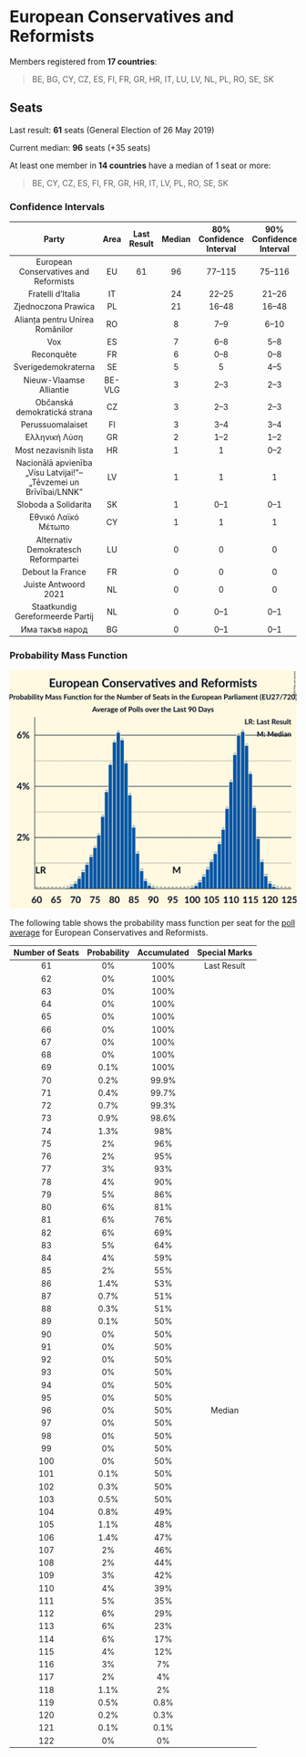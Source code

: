 # European Conservatives and Reformists

Members registered from **17 countries**:

> BE, BG, CY, CZ, ES, FI, FR, GR, HR, IT, LU, LV, NL, PL, RO, SE, SK

## Seats

Last result: **61** seats (General Election of 26 May 2019)

Current median: **96** seats (+35 seats)

At least one member in **14 countries** have a median of 1 seat or more:

> BE, CY, CZ, ES, FI, FR, GR, HR, IT, LV, PL, RO, SE, SK

### Confidence Intervals

| Party | Area | Last Result | Median | 80% Confidence Interval | 90% Confidence Interval | 95% Confidence Interval | 99% Confidence Interval |
|:-----:|:----:|:-----------:|:------:|:-----------------------:|:-----------------------:|:-----------------------:|:-----------------------:|
| European Conservatives and Reformists | EU | 61 | 96 | 77–115 | 75–116 | 74–117 | 71–119 |
| Fratelli d’Italia | IT | | 24 | 22–25 | 21–26 | 21–26 | 20–28 |
| Zjednoczona Prawica | PL | | 21 | 16–48 | 16–48 | 16–48 | 15–49 |
| Alianța pentru Unirea Românilor | RO | | 8 | 7–9 | 6–10 | 6–10 | 6–10 |
| Vox | ES | | 7 | 6–8 | 5–8 | 5–9 | 5–9 |
| Reconquête | FR | | 6 | 0–8 | 0–8 | 0–8 | 0–9 |
| Sverigedemokraterna | SE | | 5 | 5 | 4–5 | 4–6 | 4–6 |
| Nieuw-Vlaamse Alliantie | BE-VLG | | 3 | 2–3 | 2–3 | 2–3 | 2–3 |
| Občanská demokratická strana | CZ | | 3 | 2–3 | 2–3 | 2–3 | 2–4 |
| Perussuomalaiset | FI | | 3 | 3–4 | 3–4 | 3–4 | 3–4 |
| Ελληνική Λύση | GR | | 2 | 1–2 | 1–2 | 1–2 | 1–3 |
| Most nezavisnih lista | HR | | 1 | 1 | 0–2 | 0–2 | 0–2 |
| Nacionālā apvienība „Visu Latvijai!”–„Tēvzemei un Brīvībai/LNNK” | LV | | 1 | 1 | 1 | 1–2 | 1–2 |
| Sloboda a Solidarita | SK | | 1 | 0–1 | 0–1 | 0–2 | 0–2 |
| Εθνικό Λαϊκό Μέτωπο | CY | | 1 | 1 | 1 | 1 | 1 |
| Alternativ Demokratesch Reformpartei | LU | | 0 | 0 | 0 | 0 | 0 |
| Debout la France | FR | | 0 | 0 | 0 | 0 | 0 |
| Juiste Antwoord 2021 | NL | | 0 | 0 | 0 | 0 | 0 |
| Staatkundig Gereformeerde Partij | NL | | 0 | 0–1 | 0–1 | 0–1 | 0–1 |
| Има такъв народ | BG | | 0 | 0–1 | 0–1 | 0–1 | 0–1 |

### Probability Mass Function

![Graph with seats probability mass function not yet produced](average-2024-03-15-seats-pmf-europeanconservativesandreformists.png "Seats Probability Mass Function")

The following table shows the probability mass function per seat for the [poll average](average-2024-03-15.html) for European Conservatives and Reformists.

| Number of Seats | Probability | Accumulated | Special Marks |
|:---------------:|:-----------:|:-----------:|:-------------:|
| 61 | 0% | 100% | Last Result |
| 62 | 0% | 100% |  |
| 63 | 0% | 100% |  |
| 64 | 0% | 100% |  |
| 65 | 0% | 100% |  |
| 66 | 0% | 100% |  |
| 67 | 0% | 100% |  |
| 68 | 0% | 100% |  |
| 69 | 0.1% | 100% |  |
| 70 | 0.2% | 99.9% |  |
| 71 | 0.4% | 99.7% |  |
| 72 | 0.7% | 99.3% |  |
| 73 | 0.9% | 98.6% |  |
| 74 | 1.3% | 98% |  |
| 75 | 2% | 96% |  |
| 76 | 2% | 95% |  |
| 77 | 3% | 93% |  |
| 78 | 4% | 90% |  |
| 79 | 5% | 86% |  |
| 80 | 6% | 81% |  |
| 81 | 6% | 76% |  |
| 82 | 6% | 69% |  |
| 83 | 5% | 64% |  |
| 84 | 4% | 59% |  |
| 85 | 2% | 55% |  |
| 86 | 1.4% | 53% |  |
| 87 | 0.7% | 51% |  |
| 88 | 0.3% | 51% |  |
| 89 | 0.1% | 50% |  |
| 90 | 0% | 50% |  |
| 91 | 0% | 50% |  |
| 92 | 0% | 50% |  |
| 93 | 0% | 50% |  |
| 94 | 0% | 50% |  |
| 95 | 0% | 50% |  |
| 96 | 0% | 50% | Median |
| 97 | 0% | 50% |  |
| 98 | 0% | 50% |  |
| 99 | 0% | 50% |  |
| 100 | 0% | 50% |  |
| 101 | 0.1% | 50% |  |
| 102 | 0.3% | 50% |  |
| 103 | 0.5% | 50% |  |
| 104 | 0.8% | 49% |  |
| 105 | 1.1% | 48% |  |
| 106 | 1.4% | 47% |  |
| 107 | 2% | 46% |  |
| 108 | 2% | 44% |  |
| 109 | 3% | 42% |  |
| 110 | 4% | 39% |  |
| 111 | 5% | 35% |  |
| 112 | 6% | 29% |  |
| 113 | 6% | 23% |  |
| 114 | 6% | 17% |  |
| 115 | 4% | 12% |  |
| 116 | 3% | 7% |  |
| 117 | 2% | 4% |  |
| 118 | 1.1% | 2% |  |
| 119 | 0.5% | 0.8% |  |
| 120 | 0.2% | 0.3% |  |
| 121 | 0.1% | 0.1% |  |
| 122 | 0% | 0% |  |


